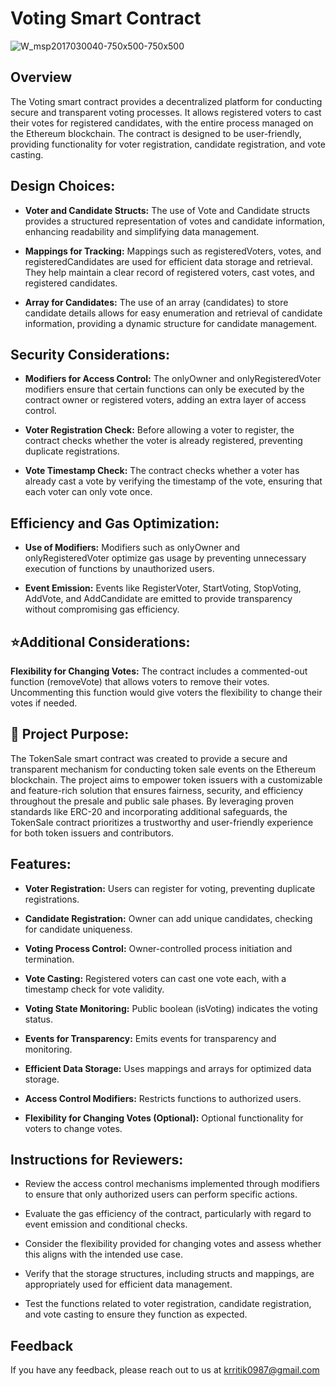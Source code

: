 # Voting Smart Contract
![W_msp2017030040-750x500-750x500](https://github.com/krritik01/Project-Voting-System-using-Solidity/assets/98963769/8301ba4b-16f7-42d6-98cc-abea7221a643)
## Overview
The Voting smart contract provides a decentralized platform for conducting secure and transparent voting processes. It allows registered voters to cast their votes for registered candidates, with the entire process managed on the Ethereum blockchain. The contract is designed to be user-friendly, providing functionality for voter registration, candidate registration, and vote casting.

## Design Choices:

- **Voter and Candidate Structs:** The use of Vote and Candidate structs provides a structured representation of votes and candidate information, enhancing readability and simplifying data management.

- **Mappings for Tracking:** Mappings such as registeredVoters, votes, and registeredCandidates are used for efficient data storage and retrieval. They help maintain a clear record of registered voters, cast votes, and registered candidates.

- **Array for Candidates:** The use of an array (candidates) to store candidate details allows for easy enumeration and retrieval of candidate information, providing a dynamic structure for candidate management.

## Security Considerations:

- **Modifiers for Access Control:** The onlyOwner and onlyRegisteredVoter modifiers ensure that certain functions can only be executed by the contract owner or registered voters, adding an extra layer of access control.

- **Voter Registration Check:** Before allowing a voter to register, the contract checks whether the voter is already registered, preventing duplicate registrations.

- **Vote Timestamp Check:** The contract checks whether a voter has already cast a vote by verifying the timestamp of the vote, ensuring that each voter can only vote once.

## Efficiency and Gas Optimization:

- **Use of Modifiers:** Modifiers such as onlyOwner and onlyRegisteredVoter optimize gas usage by preventing unnecessary execution of functions by unauthorized users.

- **Event Emission:** Events like RegisterVoter, StartVoting, StopVoting, AddVote, and AddCandidate are emitted to provide transparency without compromising gas efficiency.

## ⭐Additional Considerations:

**Flexibility for Changing Votes:** The contract includes a commented-out function (removeVote) that allows voters to remove their votes. Uncommenting this function would give voters the flexibility to change their votes if needed.

## 🎯 Project Purpose:
The TokenSale smart contract was created to provide a secure and transparent mechanism for conducting token sale events on the Ethereum blockchain. The project aims to empower token issuers with a customizable and feature-rich solution that ensures fairness, security, and efficiency throughout the presale and public sale phases. By leveraging proven standards like ERC-20 and incorporating additional safeguards, the TokenSale contract prioritizes a trustworthy and user-friendly experience for both token issuers and contributors.

## Features:

- **Voter Registration:** Users can register for voting, preventing duplicate registrations.

- **Candidate Registration:** Owner can add unique candidates, checking for candidate uniqueness.

- **Voting Process Control:** Owner-controlled process initiation and termination.

- **Vote Casting:** Registered voters can cast one vote each, with a timestamp check for vote validity.

- **Voting State Monitoring:** Public boolean (isVoting) indicates the voting status.

- **Events for Transparency:** Emits events for transparency and monitoring.

- **Efficient Data Storage:** Uses mappings and arrays for optimized data storage.

- **Access Control Modifiers:** Restricts functions to authorized users.

- **Flexibility for Changing Votes (Optional):** Optional functionality for voters to change votes.


## Instructions for Reviewers:

- Review the access control mechanisms implemented through modifiers to ensure that only authorized users can perform specific actions.

- Evaluate the gas efficiency of the contract, particularly with regard to event emission and conditional checks.

- Consider the flexibility provided for changing votes and assess whether this aligns with the intended use case.

- Verify that the storage structures, including structs and mappings, are appropriately used for efficient data management.

- Test the functions related to voter registration, candidate registration, and vote casting to ensure they function as expected.


    
## Feedback

If you have any feedback, please reach out to us at krritik0987@gmail.com


